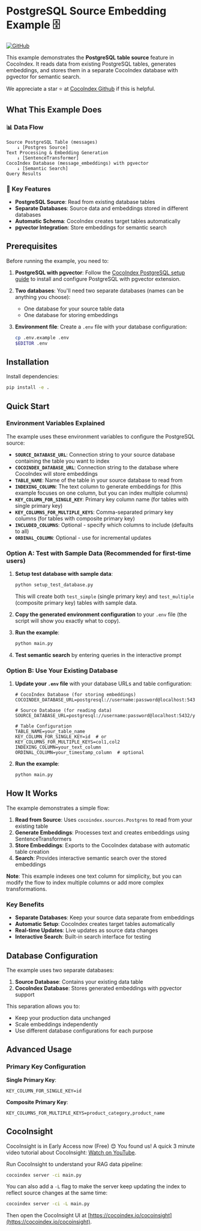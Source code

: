 # PostgreSQL Source Embedding Example 🗄️

[![GitHub](https://img.shields.io/github/stars/cocoindex-io/cocoindex?color=5B5BD6)](https://github.com/cocoindex-io/cocoindex)

This example demonstrates the **PostgreSQL table source** feature in CocoIndex. It reads data from existing PostgreSQL tables, generates embeddings, and stores them in a separate CocoIndex database with pgvector for semantic search.

We appreciate a star ⭐ at [CocoIndex Github](https://github.com/cocoindex-io/cocoindex) if this is helpful.

## What This Example Does

### 📊 Data Flow
```
Source PostgreSQL Table (messages)
    ↓ [Postgres Source]
Text Processing & Embedding Generation
    ↓ [SentenceTransformer]
CocoIndex Database (message_embeddings) with pgvector
    ↓ [Semantic Search]
Query Results
```

### 🔧 Key Features
- **PostgreSQL Source**: Read from existing database tables
- **Separate Databases**: Source data and embeddings stored in different databases
- **Automatic Schema**: CocoIndex creates target tables automatically
- **pgvector Integration**: Store embeddings for semantic search

## Prerequisites

Before running the example, you need to:

1. **PostgreSQL with pgvector**: Follow the [CocoIndex PostgreSQL setup guide](https://cocoindex.io/docs/getting_started/quickstart) to install and configure PostgreSQL with pgvector extension.

2. **Two databases**: You'll need two separate databases (names can be anything you choose):
   - One database for your source table data
   - One database for storing embeddings

3. **Environment file**: Create a `.env` file with your database configuration:
   ```bash
   cp .env.example .env
   $EDITOR .env
   ```

## Installation

Install dependencies:

```bash
pip install -e .
```

## Quick Start

### Environment Variables Explained

The example uses these environment variables to configure the PostgreSQL source:

- **`SOURCE_DATABASE_URL`**: Connection string to your source database containing the table you want to index
- **`COCOINDEX_DATABASE_URL`**: Connection string to the database where CocoIndex will store embeddings
- **`TABLE_NAME`**: Name of the table in your source database to read from
- **`INDEXING_COLUMN`**: The text column to generate embeddings for (this example focuses on one column, but you can index multiple columns)
- **`KEY_COLUMN_FOR_SINGLE_KEY`**: Primary key column name (for tables with single primary key)
- **`KEY_COLUMNS_FOR_MULTIPLE_KEYS`**: Comma-separated primary key columns (for tables with composite primary key)
- **`INCLUDED_COLUMNS`**: Optional - specify which columns to include (defaults to all)
- **`ORDINAL_COLUMN`**: Optional - use for incremental updates

### Option A: Test with Sample Data (Recommended for first-time users)

1. **Setup test database with sample data**:
   ```bash
   python setup_test_database.py
   ```
   This will create both `test_simple` (single primary key) and `test_multiple` (composite primary key) tables with sample data.

2. **Copy the generated environment configuration** to your `.env` file (the script will show you exactly what to copy).

3. **Run the example**:
   ```bash
   python main.py
   ```

4. **Test semantic search** by entering queries in the interactive prompt

### Option B: Use Your Existing Database

1. **Update your `.env` file** with your database URLs and table configuration:
   ```env
   # CocoIndex Database (for storing embeddings)
   COCOINDEX_DATABASE_URL=postgresql://username:password@localhost:5432/cocoindex

   # Source Database (for reading data)
   SOURCE_DATABASE_URL=postgresql://username:password@localhost:5432/your_source_db

   # Table Configuration
   TABLE_NAME=your_table_name
   KEY_COLUMN_FOR_SINGLE_KEY=id  # or KEY_COLUMNS_FOR_MULTIPLE_KEYS=col1,col2
   INDEXING_COLUMN=your_text_column
   ORDINAL_COLUMN=your_timestamp_column  # optional
   ```

2. **Run the example**:
   ```bash
   python main.py
   ```

## How It Works

The example demonstrates a simple flow:

1. **Read from Source**: Uses `cocoindex.sources.Postgres` to read from your existing table
2. **Generate Embeddings**: Processes text and creates embeddings using SentenceTransformers
3. **Store Embeddings**: Exports to the CocoIndex database with automatic table creation
4. **Search**: Provides interactive semantic search over the stored embeddings

**Note**: This example indexes one text column for simplicity, but you can modify the flow to index multiple columns or add more complex transformations.

### Key Benefits

- **Separate Databases**: Keep your source data separate from embeddings
- **Automatic Setup**: CocoIndex creates target tables automatically
- **Real-time Updates**: Live updates as source data changes
- **Interactive Search**: Built-in search interface for testing

## Database Configuration

The example uses two separate databases:

1. **Source Database**: Contains your existing data table
2. **CocoIndex Database**: Stores generated embeddings with pgvector support

This separation allows you to:
- Keep your production data unchanged
- Scale embeddings independently
- Use different database configurations for each purpose

## Advanced Usage

### Primary Key Configuration

**Single Primary Key**:
```env
KEY_COLUMN_FOR_SINGLE_KEY=id
```

**Composite Primary Key**:
```env
KEY_COLUMNS_FOR_MULTIPLE_KEYS=product_category,product_name
```



## CocoInsight
CocoInsight is in Early Access now (Free) 😊 You found us! A quick 3 minute video tutorial about CocoInsight: [Watch on YouTube](https://youtu.be/ZnmyoHslBSc?si=pPLXWALztkA710r9).

Run CocoInsight to understand your RAG data pipeline:

```sh
cocoindex server -ci main.py
```

You can also add a `-L` flag to make the server keep updating the index to reflect source changes at the same time:

```sh
cocoindex server -ci -L main.py
```

Then open the CocoInsight UI at [https://cocoindex.io/cocoinsight](https://cocoindex.io/cocoinsight).
